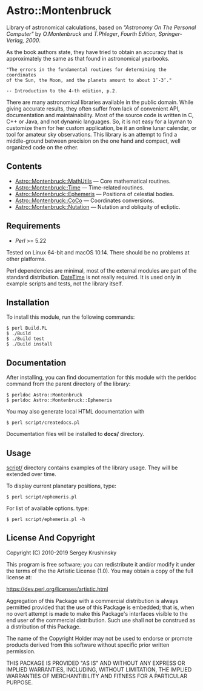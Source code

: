 # Astro::Montenbruck


Library of astronomical calculations, based on
_"Astronomy On The Personal Computer"_ by _O.Montenbruck_ and _T.Phleger_,
_Fourth Edition, Springer-Verlag, 2000_.

As the book authors state, they have tried to obtain an accuracy that is
approximately the same as that found in astronomical yearbooks.

```
"The errors in the fundamental routines for determining the coordinates
of the Sun, the Moon, and the planets amount to about 1″-3″."

-- Introduction to the 4-th edition, p.2.
```

There are many astronomical libraries available in the public domain. While
giving accurate results, they often suffer from lack of convenient API,
documentation and maintainability. Most of the source code is written in C, C++
or Java, and not dynamic languages. So, it is not easy for a layman to customize
them for her custom application, be it an online lunar calendar, or tool for
amateur sky observations. This library is an attempt to find a middle-ground
between precision on the one hand and compact, well organized code on the other.


## Contents

- [Astro::Montenbruck::MathUtils](lib/Astro/Montenbruck/MathUtils.pm) — Core mathematical routines.
- [Astro::Montenbruck::Time](lib/Astro/Montenbruck/Time.pm) — Time-related routines.
- [Astro::Montenbruck::Ephemeris](lib/Astro/Montenbruck/Ephemeris.pm) — Positions of celestial bodies.
- [Astro::Montenbruck::CoCo](lib/Astro/Montenbruck/CoCo.pm) —  Coordinates conversions.
- [Astro::Montenbruck::Nutation](lib/Astro/Montenbruck/Nutation.pm) —  Nutation and obliquity of ecliptic.

## Requirements

* *Perl* >= 5.22

Tested on Linux 64-bit and macOS 10.14. There should be no problems at other platforms.

Perl dependencies are minimal, most of the external modules are part of the standard
distribution. [DateTime](https://metacpan.org/pod/DateTime) is not really required.
It is used only in example scripts and tests, not the library itself.


## Installation

To install this module, run the following commands:

```
$ perl Build.PL
$ ./Build
$ ./Build test
$ ./Build install
```

## Documentation

After installing, you can find documentation for this module with the
perldoc command from the parent directory of the library:

```
$ perldoc Astro::Montenbruck
$ perldoc Astro::Montenbruck::Ephemeris

```

You may also generate local HTML documentation with

```
$ perl script/createdocs.pl
```

Documentation files will be installed to **docs/** directory.

## Usage

[script/](script/) directory contains examples of the library usage. They will be
extended over time.

To display current planetary positions, type:

```
$ perl script/ephemeris.pl
```

For list of available options. type:

```
$ perl script/ephemeris.pl -h
```


## License And Copyright

Copyright (C) 2010-2019 Sergey Krushinsky

This program is free software; you can redistribute it and/or modify it
under the terms of the the Artistic License (1.0). You may obtain a
copy of the full license at:

https://dev.perl.org/licenses/artistic.html

Aggregation of this Package with a commercial distribution is always
permitted provided that the use of this Package is embedded; that is,
when no overt attempt is made to make this Package's interfaces visible
to the end user of the commercial distribution. Such use shall not be
construed as a distribution of this Package.

The name of the Copyright Holder may not be used to endorse or promote
products derived from this software without specific prior written
permission.

THIS PACKAGE IS PROVIDED "AS IS" AND WITHOUT ANY EXPRESS OR IMPLIED
WARRANTIES, INCLUDING, WITHOUT LIMITATION, THE IMPLIED WARRANTIES OF
MERCHANTIBILITY AND FITNESS FOR A PARTICULAR PURPOSE.

